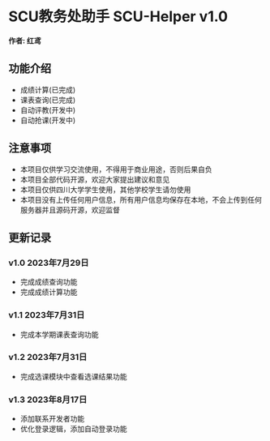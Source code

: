# SCU教务处助手  SCU-Helper v1.0

**作者: 红鸢**

## 功能介绍
+ 成绩计算(已完成)
+ 课表查询(已完成)
+ 自动评教(开发中)
+ 自动抢课(开发中)

## 注意事项
+ 本项目仅供学习交流使用，不得用于商业用途，否则后果自负
+ 本项目全部代码开源，欢迎大家提出建议和意见
+ 本项目仅供四川大学学生使用，其他学校学生请勿使用
+ 本项目没有上传任何用户信息，所有用户信息均保存在本地，不会上传到任何服务器并且源码开源，欢迎监督

## 更新记录

### v1.0 2023年7月29日
+ 完成成绩查询功能
+ 完成成绩计算功能

### v1.1 2023年7月31日
+ 完成本学期课表查询功能

### v1.2 2023年7月31日
+ 完成选课模块中查看选课结果功能

### v1.3 2023年8月17日
+ 添加联系开发者功能
+ 优化登录逻辑，添加自动登录功能